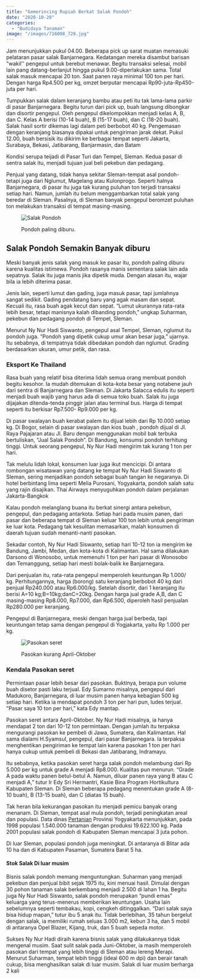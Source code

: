 ```yaml
---
title: "Gemerincing Rupiah Berkat Salak Pondoh"
date: "2020-10-20"
categories: 
  - "Budidaya Tanaman"
image: "/images/716008_720.jpg"
---
```


Jam menunjukkan pukul 04.00. Beberapa pick up sarat muatan memasuki pelataran pasar salak Banjarnegara. Kedatangan mereka disambut barisan "wakil'' pengepul untuk berebut menawar. Begitu transaksi selesai, mobil lain pang datang-berlanjut hingga pukul 9.00-diperlakukan sama. Total salak masuk mencapai 20 ton. Saat panen raya minimal 100 ton per hari. Dengan harga Rp4.500 per kg, omzet berputar mencapai Rp90-juta-Rp450-juta per hari.

Tumpukkan salak dalam keranjang bambu atau peti itu tak lama-lama parkir di pasar Banjarnegara. Begitu turun dari pick up, buah langsung dibongkar dan disortir pengepul. Oleh pengepul dikelompokkan menjadi kelas A, B, dan C. Kelas A berisi (10-14 buah), B (15-17 buah), dan C (18-20 buah). Salak hasil sortir dikemas lagi dalam peti berbobot 40 kg. Pengemasan dengan keranjang biasanya dipakai untuk pengiriman jarak dekat. Pukul 12.00, buah bersisik itu dikirim ke berbagai tempat seperti Jakarta, Surabaya, Bekasi, Jatibarang, Banjarmasin, dan Batam

Kondisi serupa teijadi di Pasar Turi dan Tempel, Sleman. Kedua pasar di sentra salak itu, menjadi tujuan jual beli pekebun dan pedagang.

Penjual yang datang, tidak hanya sekitar Sleman-tempat asal pondoh- tetapi juga dari Nglumut, Magelang atau Kulonprogo. Seperti halnya Banjarnegara, di pasar itu juga tak kurang puluhan ton terjadi transaksi setiap hari. Namun, jumlah itu belum menggambarkan total salak yang beredar di Sleman. Pasalnya, di Sleman banyak pengepul beromzet puluhan ton melakukan transaksi di tempat masing-masing.

<figure>

![Salak Pondoh](/images/salak.jpg)

<figcaption>

Pondoh paling diburu.

</figcaption>

</figure>

## Salak Pondoh Semakin Banyak diburu

Meski banyak jenis salak yang masuk ke pasar itu, pondoh paling diburu karena kualitas istimewa. Pondoh rasanya manis sementara salak lain ada sepatnya. Salak itu juga manis jika dipetik muda. Dengan alasan itu, wajar bila ia lebih diterima pasar.

Jenis lain, seperti lumut dan gading, juga masuk pasar, tapi jumlahnya sangat sedikit. Gading pendatang baru yang agak masam dan sepat. Kecuali itu, rasa buah agak kecut dan sepat. “Lumut ukurannya rata-rata lebih besar, tetapi manisnya kalah dibanding pondoh,” ungkap Suharman, pekebun dan pedagang pondoh di Tempel, Sleman.

Menurut Ny Nur Hadi Siswanto, pengepul asal Tempel, Sleman, nglumut itu pondoh juga. “Pondoh yang dipetik cukup umur akan besar juga,” ujarnya. Itu sebabnya, di tempatnya tidak dibedakan pondoh dan nglumut. Grading berdasarkan ukuran, umur petik, dan rasa.

### Eksport Ke Thailand

Rasa buah yang relatif bisa diterima lidah semua orang membuat pondoh begitu kesohor. Ia mudah ditemukan di kota-kota besar yang notabene jauh dari sentra di Banjarnegara dan Sleman. Di Jakarta Salacca edulis itu seperti menjadi buah wajib yang harus ada di semua toko buah. Salak itu juga dijajakan ditenda-tenda pinggir jalan atau terminal bus. Harga di tempat seperti itu berkisar Rp7.500- Rp9.000 per kg.

Di pasar swalayan buah kerabat palem itu dijual lebih dari Rp 10.000 setiap kg. Di Bogor, selain di pasar swalayan dan kios buah , pondoh dijual di Jl. Raya Pajajaran atau Jl. Baru dengan menggunakan mobil bak terbuka bertuliskan, “Jual Salak Pondoh”. Di Bandung, konsumsi pondoh terhitung tinggi. Untuk seorang pengepul, Ny Nur Hadi mengirim tak kurang 1 ton per hari.

Tak melulu lidah lokal, konsumen luar juga ikut mencicipi. Di antara rombongan wisatawan yang datang ke tempat Ny Nur Hadi Siswanto di Sleman, sering menjadikan pondoh sebagai buah tangan ke negaranya. Di hotel berbintang lima seperti Melia Purosani, Yogyakarta, pondoh salah satu yang rajin disajikan. Thai Airways menyuguhkan pondoh dalam perjalanan Jakarta-Bangkok

Kalau pondoh melanglang buana itu berkat sinergi antara pekebun, pengepul, dan pedagang antarkota. Setiap hari pada musim panen, dari pasar dan beberapa tempat di Sleman keluar 100 ton lebih untuk pengiriman ke luar kota. Pedagang tak kesulitan memasarkan, malah konsumen di daerah tujuan sudah menanti-nanti pasokan.

Sekadar contoh, Ny Nur Hadi Siswanto, setiap hari 10-12 ton ia mengirim ke Bandung, Jambi, Medan, dan kota-kota di Kalimantan. Hal sama dilakukan Darsono di Wonosobo, untuk memenuhi 1 ton per hari pasar di Wonosobo dan Temanggung, setiap hari mesti bolak-balik ke Banjarnegara.

Dari penjualan itu, rata-rata pengepul memperoleh keuntungan Rp 1.000/ kg. Perhitungannya, harga (borong) satu keranjang berbobot 40 kg dari penjual Rp240.000 atau Rp6.000/kg. Setelah disortir, dari 1 keranjang itu berisi A=10 kg;B=10kg;danC=20kg. Dengan harga jual grade A,B, dan C masing-masing Rp8.000, Rp7.000, dan Rp6.500, diperoleh hasil penjualan Rp280.000 per keranjang.

Pengepul di Banjarnegara, meski dengan harga jual berbeda, tapi keuntungan tetap sama dengan pengepul di Yogjakarta, yaitu Rp 1.000 per kg.

<figure>

![Pasokan seret](/images/salak1.jpg)

<figcaption>

Pasokan kurang April-Oktober

</figcaption>

</figure>

### Kendala Pasokan seret

Permintaan pasar lebih besar dari pasokan. Buktinya, berapa pun volume buah disetor pasti laku terjual. Edy Sumarno misalnya, pengepul dari Madukoro, Banjarnegara, di luar musim panen hanya kebagian 500 kg setiap hari. Ketika ia mendapat pondoh 3 ton per hari pun, ludes terjual. “Pasar saya 10 ton per hari,” kata Edy mantap.

Pasokan seret antara April-Oktober. Ny Nur Hadi misalnya, ia hanya mendapat 2 ton dari 10-12 ton permintaan. Dengan jumlah itu terpaksa mengurangi pasokan ke pembeli di Jawa, Sumatera, dan Kalimantan. Hal sama dialami H.Syamsul, pengepul, dari pasar Banjarnegara. Ia terpaksa menghentikan pengiriman ke tempat lain karena pasokan 1 ton per hari hanya cukup untuk pembeli di Bekasi dan Jatibarang, Indramayu.

Itu sebabnya, ketika pasokan seret harga salak pondoh melambung dari Rp 5.000 per kg untuk grade A menjadi Rp8.000. Kualitas pun menurun. “Grade A pada waktu panen betul-betul A. Namun, diluar panen raya yang B atau C menjadi A,” tutur Ir Edy Sri Hermantri, Kasie Bina Program Hortikultura Kabupaten Sleman. Di Sleman beberapa pedagang menentukan grade A (8-10 buah), B (13-15 buah), dan C (diatas 15 buah).

Tak heran bila kekurangan pasokan itu menjadi pemicu banyak orang menanam. Di Sleman, tempat asal mula pondoh, terjadi peningkatan areal dan populasi. Data dinas [Pertanian](http://localhost/mitra/pertanian "Pertanian") Provinsi Yogyakarta menunjukkan, pada 1998 populasi 1.540.000 tanaman dengan produksi 19.622.100 kg. Pada 2001 populasi salak pondoh di Kabupaten Sleman mencapai 3 juta pohon.

Di luar Sleman, populasi pondoh juga meningkat. Di antaranya di Blitar ada 10 ha dan di Kabupaten Pasaman, Sumatera Barat 5 ha.

#### Stok Salak Di luar musim

Bisnis salak pondoh memang menguntungkan. Suharman yang menjadi pekebun dan penjual bibit sejak 1975 itu, kini menuai hasil. Dimulai dengan 30 pohon tanaman salak berkembang menjadi 2.500 di lahan 1 ha. Begitu juga Ny Nur Hadi Siswanto, salak pondoh merupakan “pundi emas” keluarga yang terus-menerus memberikan keuntungan. Usaha lain sebelumnya seperti tembakau, kopi, cengkeh ditinggalkan. “Dari salak saya bisa hidup mapan,” tutur ibu 5 anak itu. Tidak berlebihan, 35 tahun bergelut dengan salak, ia memiliki rumah seluas 3.000 m2, kebun 3 ha, dan 5 mobil di antaranya Opel Blazer, Kijang, truk, dan 5 buah sepeda motor.

Sukses Ny Nur Hadi diraih karena bisnis salak yang dilakukannya tidak mengenal musim. Saat sulit salak pada Juni-Oktober, ia masih memperoleh pasokan dari tempat yang lebih tinggi di Sleman atau lereng Merapi. Menurut Suharman, tempat lebih tinggi (ideal 600 m dpi) dan berair tanah cukup, bisa menghasilkan salak di luar musim. Salak di luar musim berharga 2 kali
